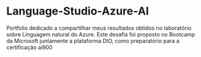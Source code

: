 # Language-Studio-Azure-AI
Portfolio dedicado a compartilhar meus resultados obtidos no laboratório sobre Linguagem natural do Azure. Este desafia foi proposto no Bootcamp da Microsoft juntamente a plataforma DIO, como preparatório para a certificação ai900 
